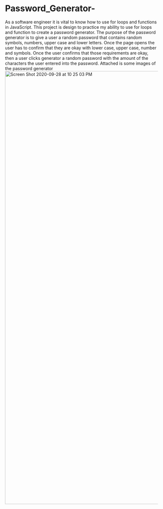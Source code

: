 # Password_Generator-
As a software engineer it is vital to know how to use for loops and functions in JavaScript. This project is design to practice my ability to use for loops and function to create a password generator. The purpose of the password generator is to give a user a random password that contains random symbols, numbers, upper case and lower letters. Once the page opens the user has to confirm that they are okay with lower case, upper case, number and symbols. Once the user confirms that those requirements are okay, then  a user clicks generator a random password with the amount of the characters the user entered into the password. Attached is some images of the password generator
<img width="1424" alt="Screen Shot 2020-09-28 at 10 25 03 PM" src="https://user-images.githubusercontent.com/69223691/94505996-61308480-01da-11eb-8f46-f2c7639dcfd1.png">
